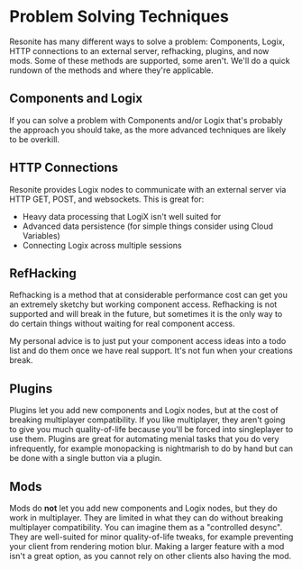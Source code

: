 # Problem Solving Techniques

Resonite has many different ways to solve a problem: Components, Logix, HTTP connections to an external server, refhacking, plugins, and now mods. Some of these methods are supported, some aren't. We'll do a quick rundown of the methods and where they're applicable.

## Components and Logix

If you can solve a problem with Components and/or Logix that's probably the approach you should take, as the more advanced techniques are likely to be overkill.

## HTTP Connections

Resonite provides Logix nodes to communicate with an external server via HTTP GET, POST, and websockets. This is great for:

- Heavy data processing that LogiX isn't well suited for
- Advanced data persistence (for simple things consider using Cloud Variables)
- Connecting Logix across multiple sessions

## RefHacking

Refhacking is a method that at considerable performance cost can get you an extremely sketchy but working component access. Refhacking is not supported and will break in the future, but sometimes it is the only way to do certain things without waiting for real component access.

My personal advice is to just put your component access ideas into a todo list and do them once we have real support. It's not fun when your creations break.

## Plugins

Plugins let you add new components and Logix nodes, but at the cost of breaking multiplayer compatibility. If you like multiplayer, they aren't going to give you much quality-of-life because you'll be forced into singleplayer to use them. Plugins are great for automating menial tasks that you do very infrequently, for example monopacking is nightmarish to do by hand but can be done with a single button via a plugin.

## Mods

Mods do **not** let you add new components and Logix nodes, but they do work in multiplayer. They are limited in what they can do without breaking multiplayer compatibility. You can imagine them as a "controlled desync". They are well-suited for minor quality-of-life tweaks, for example preventing your client from rendering motion blur. Making a larger feature with a mod isn't a great option, as you cannot rely on other clients also having the mod.
